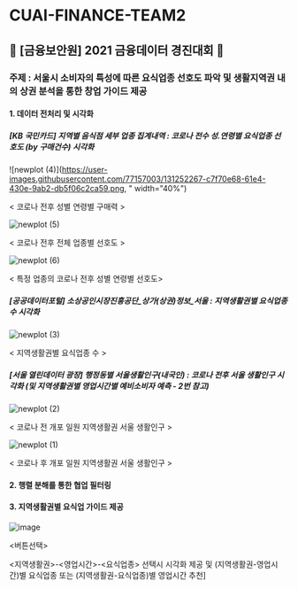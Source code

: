 # CUAI-FINANCE-TEAM2
## 🍋 [금융보안원] 2021 금융데이터 경진대회 🍋
### 주제 : 서울시 소비자의 특성에 따른 요식업종 선호도 파악 및 생활지역권 내의 상권 분석을 통한 창업 가이드 제공
#### 1. 데이터 전처리 및 시각화
##### [KB 국민카드] 지역별 음식점 세부 업종 집계내역 : 코로나 전수 성.연령별 요식업종 선호도 (by 구매건수) 시각화
![newplot (4)](https://user-images.githubusercontent.com/77157003/131252267-c7f70e68-61e4-430e-9ab2-db5f06c2ca59.png, " width="40%")


< 코로나 전후 성별 연령별 구매력 >


![newplot (5)](https://user-images.githubusercontent.com/77157003/131252286-84000fc8-b1cd-49d9-8988-449237a854e6.png)


< 코로나 전후 전체 업종별 선호도 >


![newplot (6)](https://user-images.githubusercontent.com/77157003/131252307-5ebbf340-94b0-4908-8825-61135d43723d.png)


< 특정 업종의 코로나 전후 성별 연령별 선호도>




##### [공공데이터포털] 소상공인시장진흥공단_상가(상권)정보_서울 : 지역생활권별 요식업종 수 시각화
![newplot (3)](https://user-images.githubusercontent.com/77157003/131252250-bbbffc6e-f29b-4df0-a773-7482d2d35a89.png)


< 지역생활권별 요식업종 수 >

##### [서울 열린데이터 광장] 행정동별 서울생활인구(내국인) : 코로나 전후 서울 생활인구 시각화 (및 지역생활권별 영업시간별 예비소비자 예측 - 2번 참고) 
![newplot (2)](https://user-images.githubusercontent.com/77157003/131252219-21a19614-298f-4b8c-bfc2-c64cddc9a580.png)


< 코로나 전 개포 일원 지역생활권 서울 생활인구 >


![newplot (1)](https://user-images.githubusercontent.com/77157003/131252225-563313bd-12dd-4efc-af73-6651a99398e1.png)


< 코로나 후 개포 일원 지역생활권 서울 생활인구 >

#### 2. 행렬 분해를 통한 협업 필터링

#### 3. 지역생활권별 요식업 가이드 제공
![image](https://user-images.githubusercontent.com/77157003/131252119-c8eb8417-cc66-4ad6-8af0-907ced6c5b25.png)


<버튼선택>


<지역생활권>-<영업시간>-<요식업종> 선택시 시각화 제공 및 (지역생활권-영업시간)별 요식업종 또는 (지역생활권-요식업종)별 영업시간 추천]

